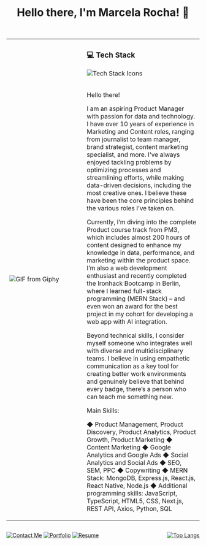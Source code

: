 
<h1 align="center">Hello there, I'm Marcela Rocha! 👋</h1>
<br>
<table border=0 style="border-collapse:collapse;">
  <tr>
    <td width="40%">
      <img src="https://media.giphy.com/media/k8kITi9SAwe9JWbUaH/giphy.gif" alt="GIF from Giphy">
    </td>
    <td width="60%">
      <h3>💻 Tech Stack</h3>
      <img src="https://skillicons.dev/icons?i=js,ts,html,css,jquery,bootstrap,tailwind,nodejs,express,vue,git,github,mongodb,firebase,react,nextjs&theme=dark&perline=8" alt="Tech Stack Icons"><br><br>
      <p style="text-align: justify;">Hello there! 

I am an aspiring Product Manager with passion for data and technology. I have over 10 years of experience in Marketing and Content roles, ranging from journalist to team manager, brand strategist, content marketing specialist, and more. I've always enjoyed tackling problems by optimizing processes and streamlining efforts, while making data-driven decisions, including the most creative ones. I believe these have been the core principles behind the various roles I’ve taken on.

Currently, I’m diving into the complete Product course track from PM3, which includes almost 200 hours of content designed to enhance my knowledge in data, performance, and marketing within the product space. I’m also a web development enthusiast and recently completed the Ironhack Bootcamp in Berlin, where I learned full-stack programming (MERN Stack) – and even won an award for the best project in my cohort for developing a web app with AI integration.

Beyond technical skills, I consider myself someone who integrates well with diverse and multidisciplinary teams. I believe in using empathetic communication as a key tool for creating better work environments and genuinely believe that behind every badge, there’s a person who can teach me something new.

Main Skills: 

◆ Product Management, Product Discovery, Product Analytics, Product Growth, Product Marketing ◆ Content Marketing ◆ Google Analytics and Google Ads ◆ Social Analytics and Social Ads ◆ SEO, SEM, PPC ◆ Copywriting ◆ MERN Stack: MongoDB, Express.js, React.js, React Native, Node.js ◆ Additional programming skills: JavaScript, TypeScript, HTML5, CSS, Next.js, REST API, Axios, Python, SQL</p>
    </td>
  </tr>
</table>
<div style="display: flex; justify-content: space-between;">
  <div>
    <p align="center">
      <a href="mailto:marcelarochamartins@gmail.com"><img src="https://img.shields.io/badge/-📧%20Contact%20Me-blue" alt=" Contact Me"></a>
      <a href="https://marcelarochamartins.vercel.app/"><img src="https://img.shields.io/badge/-📂%20Portfolio-orange" alt=" Portfolio"></a>
      <a href="https://drive.google.com/file/d/13_608t_Q0AAFi8CQYZe_10ewSU1T76X8/view?usp=sharing"><img src="https://img.shields.io/badge/-📄%20Resume-green" alt=" Resume"></a>
    </p>
  </div>
  <div>
    <p align="center">
      <a href="https://github.com/Marcela-Rocha-Martins/github-readme-stats">
        <img src="https://github-readme-stats.vercel.app/api/top-langs/?username=Marcela-Rocha-Martins&layout=compact" alt="Top Langs">
      </a>
    </p>
  </div>
</div>
